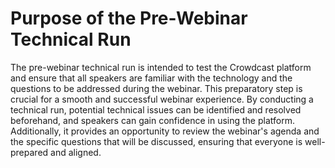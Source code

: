 # Purpose of the Pre-Webinar Technical Run

The pre-webinar technical run is intended to test the Crowdcast platform and ensure that all speakers are familiar with the technology and the questions to be addressed during the webinar. This preparatory step is crucial for a smooth and successful webinar experience. By conducting a technical run, potential technical issues can be identified and resolved beforehand, and speakers can gain confidence in using the platform. Additionally, it provides an opportunity to review the webinar's agenda and the specific questions that will be discussed, ensuring that everyone is well-prepared and aligned.